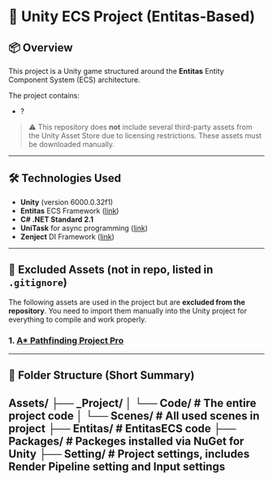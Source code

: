 # 🧠 Unity ECS Project (Entitas-Based)

## 📦 Overview

This project is a Unity game structured around the **Entitas** Entity Component System (ECS) architecture.

The project contains:

- ?

> ⚠️ This repository does **not** include several third-party assets from the Unity Asset Store due to licensing restrictions. These assets must be downloaded manually.

---

## 🛠 Technologies Used

- **Unity** (version 6000.0.32f1)
- **Entitas** ECS Framework ([link](https://github.com/sschmid/Entitas))
- **C# .NET Standard 2.1**
- **UniTask** for async programming ([link](https://github.com/Cysharp/UniTask))
- **Zenject** DI Framework ([link](https://github.com/modesttree/Zenject))

---

## 🔌 Excluded Assets (not in repo, listed in `.gitignore`)

The following assets are used in the project but are **excluded from the repository**. You need to import them manually into the Unity project for everything to compile and work properly.

### 1. [A* Pathfinding Project Pro](https://assetstore.unity.com/packages/tools/behavior-ai/a-pathfinding-project-pro-87744)

---

## 🧩 Folder Structure (Short Summary)

Assets/
├── _Project/
│   └── Code/ 					# The entire project code
│   └── Scenes/					# All used scenes in project
├── Entitas/  					# EntitasECS code
├── Packages/ 					# Packeges installed via NuGet for Unity
├── Setting/ 					# Project settings, includes Render Pipeline setting and Input settings
---